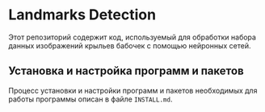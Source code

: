 # Landmarks Detection
Этот репозиторий содержит код, используемый для обработки набора данных изображений крыльев бабочек с помощью нейронных сетей.

## Установка и настройка программ и пакетов
Процесс установки и настройки программ и пакетов необходимых для работы программы описан в файле `INSTALL.md`.

